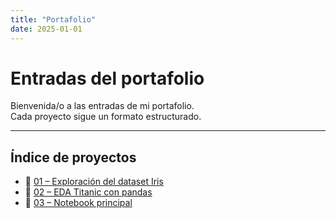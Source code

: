 ```yaml
---
title: "Portafolio"
date: 2025-01-01
---
```


# Entradas del portafolio  

Bienvenida/o a las entradas de mi portafolio.  
Cada proyecto sigue un formato estructurado.  

---

## Índice de proyectos
- 🌸 [01 – Exploración del dataset Iris](01-exploracion-iris.md)  
- 🚢 [02 – EDA Titanic con pandas](03-eda-titanic.md)  
- 📓 [03 – Notebook principal](analysis.ipynb)  
